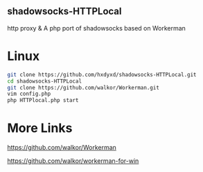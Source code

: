 ## shadowsocks-HTTPLocal
http proxy &amp; A php port of shadowsocks based on Workerman

# Linux

```sh
git clone https://github.com/hxdyxd/shadowsocks-HTTPLocal.git
cd shadowsocks-HTTPLocal
git clone https://github.com/walkor/Workerman.git
vim config.php
php HTTPlocal.php start
```
# More Links
https://github.com/walkor/Workerman

https://github.com/walkor/workerman-for-win
